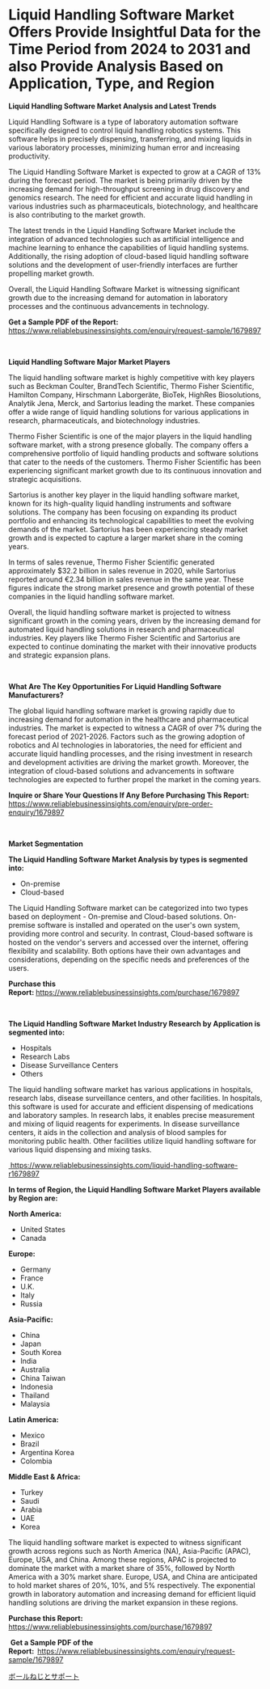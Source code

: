 <p><h1>Liquid Handling Software Market Offers Provide Insightful Data for the Time Period from 2024 to 2031 and also Provide Analysis Based on Application, Type, and Region</h1></p><p><strong>Liquid Handling Software Market Analysis and Latest Trends</strong></p>
<p><p>Liquid Handling Software is a type of laboratory automation software specifically designed to control liquid handling robotics systems. This software helps in precisely dispensing, transferring, and mixing liquids in various laboratory processes, minimizing human error and increasing productivity.</p><p>The Liquid Handling Software Market is expected to grow at a CAGR of 13% during the forecast period. The market is being primarily driven by the increasing demand for high-throughput screening in drug discovery and genomics research. The need for efficient and accurate liquid handling in various industries such as pharmaceuticals, biotechnology, and healthcare is also contributing to the market growth.</p><p>The latest trends in the Liquid Handling Software Market include the integration of advanced technologies such as artificial intelligence and machine learning to enhance the capabilities of liquid handling systems. Additionally, the rising adoption of cloud-based liquid handling software solutions and the development of user-friendly interfaces are further propelling market growth.</p><p>Overall, the Liquid Handling Software Market is witnessing significant growth due to the increasing demand for automation in laboratory processes and the continuous advancements in technology.</p></p>
<p><strong>Get a Sample PDF of the Report:&nbsp;</strong> <a href="https://www.reliablebusinessinsights.com/enquiry/request-sample/1679897">https://www.reliablebusinessinsights.com/enquiry/request-sample/1679897</a></p>
<p>&nbsp;</p>
<p><strong>Liquid Handling Software Major Market Players</strong></p>
<p><p>The liquid handling software market is highly competitive with key players such as Beckman Coulter, BrandTech Scientific, Thermo Fisher Scientific, Hamilton Company, Hirschmann Laborgeräte, BioTek, HighRes Biosolutions, Analytik Jena, Merck, and Sartorius leading the market. These companies offer a wide range of liquid handling solutions for various applications in research, pharmaceuticals, and biotechnology industries.</p><p>Thermo Fisher Scientific is one of the major players in the liquid handling software market, with a strong presence globally. The company offers a comprehensive portfolio of liquid handling products and software solutions that cater to the needs of the customers. Thermo Fisher Scientific has been experiencing significant market growth due to its continuous innovation and strategic acquisitions.</p><p>Sartorius is another key player in the liquid handling software market, known for its high-quality liquid handling instruments and software solutions. The company has been focusing on expanding its product portfolio and enhancing its technological capabilities to meet the evolving demands of the market. Sartorius has been experiencing steady market growth and is expected to capture a larger market share in the coming years.</p><p>In terms of sales revenue, Thermo Fisher Scientific generated approximately $32.2 billion in sales revenue in 2020, while Sartorius reported around €2.34 billion in sales revenue in the same year. These figures indicate the strong market presence and growth potential of these companies in the liquid handling software market.</p><p>Overall, the liquid handling software market is projected to witness significant growth in the coming years, driven by the increasing demand for automated liquid handling solutions in research and pharmaceutical industries. Key players like Thermo Fisher Scientific and Sartorius are expected to continue dominating the market with their innovative products and strategic expansion plans.</p></p>
<p>&nbsp;</p>
<p><strong>What Are The Key Opportunities For Liquid Handling Software Manufacturers?</strong></p>
<p><p>The global liquid handling software market is growing rapidly due to increasing demand for automation in the healthcare and pharmaceutical industries. The market is expected to witness a CAGR of over 7% during the forecast period of 2021-2026. Factors such as the growing adoption of robotics and AI technologies in laboratories, the need for efficient and accurate liquid handling processes, and the rising investment in research and development activities are driving the market growth. Moreover, the integration of cloud-based solutions and advancements in software technologies are expected to further propel the market in the coming years.</p></p>
<p><strong>Inquire or Share Your Questions If Any Before Purchasing This Report:</strong> <a href="https://www.reliablebusinessinsights.com/enquiry/pre-order-enquiry/1679897">https://www.reliablebusinessinsights.com/enquiry/pre-order-enquiry/1679897</a></p>
<p>&nbsp;</p>
<p><strong>Market Segmentation</strong></p>
<p><strong>The Liquid Handling Software Market Analysis by types is segmented into:</strong></p>
<p><ul><li>On-premise</li><li>Cloud-based</li></ul></p>
<p><p>The Liquid Handling Software market can be categorized into two types based on deployment - On-premise and Cloud-based solutions. On-premise software is installed and operated on the user's own system, providing more control and security. In contrast, Cloud-based software is hosted on the vendor's servers and accessed over the internet, offering flexibility and scalability. Both options have their own advantages and considerations, depending on the specific needs and preferences of the users.</p></p>
<p><strong>Purchase this Report:&nbsp;</strong><a href="https://www.reliablebusinessinsights.com/purchase/1679897">https://www.reliablebusinessinsights.com/purchase/1679897</a></p>
<p>&nbsp;</p>
<p><strong>The Liquid Handling Software Market Industry Research by Application is segmented into:</strong></p>
<p><ul><li>Hospitals</li><li>Research Labs</li><li>Disease Surveillance Centers</li><li>Others</li></ul></p>
<p><p>The liquid handling software market has various applications in hospitals, research labs, disease surveillance centers, and other facilities. In hospitals, this software is used for accurate and efficient dispensing of medications and laboratory samples. In research labs, it enables precise measurement and mixing of liquid reagents for experiments. In disease surveillance centers, it aids in the collection and analysis of blood samples for monitoring public health. Other facilities utilize liquid handling software for various liquid dispensing and mixing tasks.</p></p>
<p><a href="https://www.reliablebusinessinsights.com/liquid-handling-software-r1679897">&nbsp;https://www.reliablebusinessinsights.com/liquid-handling-software-r1679897</a></p>
<p><strong>In terms of Region, the Liquid Handling Software Market Players available by Region are:</strong></p>
<p>
    <p> <strong> North America: </strong>
        <ul>
            <li>United States</li>
            <li>Canada</li>
        </ul>
        </p> 
    <p> <strong> Europe: </strong>
        <ul>
            <li>Germany</li>
            <li>France</li>
            <li>U.K.</li>
            <li>Italy</li>
            <li>Russia</li>
        </ul>
        </p> 
    <p> <strong> Asia-Pacific: </strong>
        <ul>
            <li>China</li>
            <li>Japan</li>
            <li>South Korea</li>
            <li>India</li>
            <li>Australia</li>
            <li>China Taiwan</li>
            <li>Indonesia</li>
            <li>Thailand</li>
            <li>Malaysia</li>
        </ul>
        </p> 
    <p> <strong> Latin America: </strong>
        <ul>
            <li>Mexico</li>
            <li>Brazil</li>
            <li>Argentina Korea</li>
            <li>Colombia</li>
        </ul>
        </p> 
    <p> <strong> Middle East & Africa: </strong>
        <ul>
            <li>Turkey</li>
            <li>Saudi</li>
            <li>Arabia</li>
            <li>UAE</li>
            <li>Korea</li>
        </ul>
    </p>
    </p>
<p><p>The liquid handling software market is expected to witness significant growth across regions such as North America (NA), Asia-Pacific (APAC), Europe, USA, and China. Among these regions, APAC is projected to dominate the market with a market share of 35%, followed by North America with a 30% market share. Europe, USA, and China are anticipated to hold market shares of 20%, 10%, and 5% respectively. The exponential growth in laboratory automation and increasing demand for efficient liquid handling solutions are driving the market expansion in these regions.</p></p>
<p><strong>Purchase this Report: </strong><a href="https://www.reliablebusinessinsights.com/purchase/1679897">https://www.reliablebusinessinsights.com/purchase/1679897</a></p>
<p>&nbsp;<strong>Get a Sample PDF of the Report:&nbsp;&nbsp;</strong><a href="https://www.reliablebusinessinsights.com/enquiry/request-sample/1679897">https://www.reliablebusinessinsights.com/enquiry/request-sample/1679897</a></p>
<p><strong></strong></p>
<p><p><a href="https://github.com/JoanaNitzsche/Market-Research-Report-List-1/blob/main/4563500108163.md">ボールねじとサポート</a></p></p>